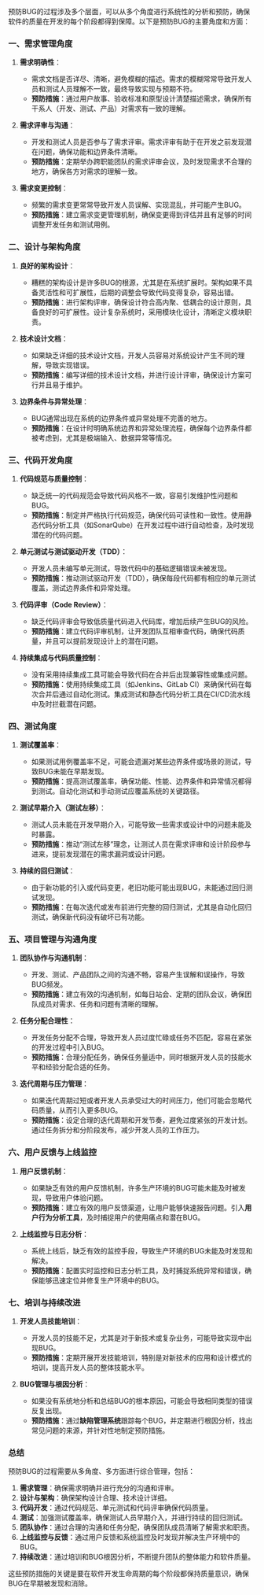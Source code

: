 预防BUG的过程涉及多个层面，可以从多个角度进行系统性的分析和预防，确保软件的质量在开发的每个阶段都得到保障。以下是预防BUG的主要角度和方面：

### 一、需求管理角度

1. **需求明确性**：
   - 需求文档是否详尽、清晰，避免模糊的描述。需求的模糊常常导致开发人员和测试人员理解不一致，最终导致实现与预期不符。
   - **预防措施**：通过用户故事、验收标准和原型设计清楚描述需求，确保所有干系人（开发、测试、产品）对需求有一致的理解。

2. **需求评审与沟通**：
   - 开发和测试人员是否参与了需求评审。需求评审有助于在开发之前发现潜在问题，确保功能和边界条件清晰。
   - **预防措施**：定期举办跨职能团队的需求评审会议，及时发现需求不合理的地方，确保各方对需求的理解一致。

3. **需求变更控制**：
   - 频繁的需求变更常常导致开发人员误解、实现混乱，并可能产生BUG。
   - **预防措施**：建立需求变更管理机制，确保变更得到评估并且有足够的时间调整开发任务和测试用例。

### 二、设计与架构角度

1. **良好的架构设计**：
   - 糟糕的架构设计是许多BUG的根源，尤其是在系统扩展时。架构如果不具备灵活性和可扩展性，后期的调整会导致代码变得复杂，容易出错。
   - **预防措施**：进行架构评审，确保设计符合高内聚、低耦合的设计原则，具备良好的可扩展性。设计复杂系统时，采用模块化设计，清晰定义模块职责。

2. **技术设计文档**：
   - 如果缺乏详细的技术设计文档，开发人员容易对系统设计产生不同的理解，导致实现错误。
   - **预防措施**：编写详细的技术设计文档，并进行设计评审，确保设计方案可行并且易于维护。

3. **边界条件与异常处理**：
   - BUG通常出现在系统的边界条件或异常处理不完善的地方。
   - **预防措施**：在设计时明确系统边界和异常处理流程，确保每个边界条件都被考虑到，尤其是极端输入、数据异常等情况。

### 三、代码开发角度

1. **代码规范与质量控制**：
   - 缺乏统一的代码规范会导致代码风格不一致，容易引发维护性问题和BUG。
   - **预防措施**：制定并严格执行代码规范，确保代码可读性和一致性。使用静态代码分析工具（如SonarQube）在开发过程中进行自动检查，及时发现潜在的代码问题。

2. **单元测试与测试驱动开发（TDD）**：
   - 开发人员未编写单元测试，导致代码中的基础逻辑错误未被发现。
   - **预防措施**：推动测试驱动开发（TDD），确保每段代码都有相应的单元测试覆盖，测试边界条件和异常处理。

3. **代码评审（Code Review）**：
   - 缺乏代码评审会导致低质量代码进入代码库，增加后续产生BUG的风险。
   - **预防措施**：建立代码评审机制，让开发团队互相审查代码，确保代码质量，并且可以提前发现设计上的潜在问题。

4. **持续集成与代码质量控制**：
   - 没有采用持续集成工具可能会导致代码在合并后出现兼容性或集成问题。
   - **预防措施**：使用持续集成工具（如Jenkins、GitLab CI）来确保代码在每次合并后通过自动化测试。集成测试和静态代码分析工具在CI/CD流水线中及时拦截潜在问题。

### 四、测试角度

1. **测试覆盖率**：
   - 如果测试用例覆盖率不足，可能会遗漏对某些边界条件或场景的测试，导致BUG未能在早期发现。
   - **预防措施**：提高测试覆盖率，确保功能、性能、边界条件和异常情况都得到测试。自动化测试和手动测试应覆盖系统的关键路径。

2. **测试早期介入（测试左移）**：
   - 测试人员未能在开发早期介入，可能导致一些需求或设计中的问题未能及时暴露。
   - **预防措施**：推动“测试左移”理念，让测试人员在需求评审和设计阶段参与进来，提前发现潜在的需求漏洞或设计问题。

3. **持续的回归测试**：
   - 由于新功能的引入或代码变更，老旧功能可能出现BUG，未能通过回归测试发现。
   - **预防措施**：在每次迭代或发布前进行完整的回归测试，尤其是自动化回归测试，确保新代码没有破坏已有功能。

### 五、项目管理与沟通角度

1. **团队协作与沟通机制**：
   - 开发、测试、产品团队之间的沟通不畅，容易产生误解和误操作，导致BUG频发。
   - **预防措施**：建立有效的沟通机制，如每日站会、定期的团队会议，确保团队成员对需求、任务和问题有清晰的理解。

2. **任务分配合理性**：
   - 开发任务分配不合理，导致开发人员过度忙碌或任务不匹配，容易在紧张的开发过程中引入BUG。
   - **预防措施**：合理分配任务，确保任务量适中，同时根据开发人员的技能水平和经验分配合适的任务。

3. **迭代周期与压力管理**：
   - 如果迭代周期过短或者开发人员承受过大的时间压力，他们可能会忽略代码质量，从而引入更多BUG。
   - **预防措施**：设定合理的迭代周期和开发节奏，避免过度紧张的开发计划。通过任务拆分和分阶段发布，减少开发人员的工作压力。

### 六、用户反馈与上线监控

1. **用户反馈机制**：
   - 如果缺乏有效的用户反馈机制，许多生产环境的BUG可能未能及时被发现，导致用户体验问题。
   - **预防措施**：建立有效的用户反馈渠道，让用户能够快速报告问题。引入**用户行为分析工具**，及时捕捉用户的使用痛点和潜在BUG。

2. **上线监控与日志分析**：
   - 系统上线后，缺乏有效的监控手段，导致生产环境的BUG未能及时发现和解决。
   - **预防措施**：配置实时监控和日志分析工具，及时捕捉系统异常和错误，确保能够迅速定位并修复生产环境中的BUG。

### 七、培训与持续改进

1. **开发人员技能培训**：
   - 开发人员的技能不足，尤其是对于新技术或复杂业务，可能导致实现中出现BUG。
   - **预防措施**：定期开展开发技能培训，特别是对新技术的应用和设计模式的培训，提高开发人员的整体技能水平。

2. **BUG管理与根因分析**：
   - 如果没有系统地分析和总结BUG的根本原因，可能会导致相同类型的错误反复出现。
   - **预防措施**：通过**缺陷管理系统**跟踪每个BUG，并定期进行根因分析，找出常见问题的来源，并针对性地制定预防措施。

### 总结

预防BUG的过程需要从多角度、多方面进行综合管理，包括：

1. **需求管理**：确保需求明确并进行充分的沟通和评审。
2. **设计与架构**：确保架构设计合理、技术设计详细。
3. **代码开发**：通过代码规范、单元测试和代码评审确保代码质量。
4. **测试**：加强测试覆盖率，确保测试人员早期介入，并进行持续的回归测试。
5. **团队协作**：通过合理的沟通和任务分配，确保团队成员清晰了解需求和职责。
6. **上线监控与反馈**：通过用户反馈和系统监控及时发现并解决生产环境中的BUG。
7. **持续改进**：通过培训和BUG根因分析，不断提升团队的整体能力和软件质量。

这些预防措施的关键是要在软件开发生命周期的每个阶段都保持质量意识，确保BUG在早期被发现和消除。